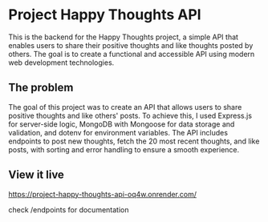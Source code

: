 # Project Happy Thoughts API

This is the backend for the Happy Thoughts project, a simple API that enables users to share their positive thoughts and like thoughts posted by others. The goal is to create a functional and accessible API using modern web development technologies.

## The problem

The goal of this project was to create an API that allows users to share positive thoughts and like others' posts. To achieve this, I used Express.js for server-side logic, MongoDB with Mongoose for data storage and validation, and dotenv for environment variables. The API includes endpoints to post new thoughts, fetch the 20 most recent thoughts, and like posts, with sorting and error handling to ensure a smooth experience.

## View it live

https://project-happy-thoughts-api-oq4w.onrender.com/

check /endpoints for documentation
